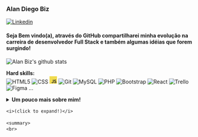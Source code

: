 ### Alan Diego Biz

[![Linkedin](https://img.shields.io/badge/-LinkedIn-0e76a8?style=flat-circle&logo=Linkedin&logoColor=white&link=https://www.linkedin.com/in/engincan-veske-b4a75b145/)](https://www.linkedin.com/in/alan-diego-biz-094921189/) </br>

#### **Seja Bem vindo(a)**, através do GitHub compartilharei minha evolução na carreira de desenvolvedor Full Stack e também algumas idéias que forem surgindo!

![Alan Biz's github stats](https://github-readme-stats.vercel.app/api?username=alandiegobiz&show_icons=true&theme=radical)

**Hard skills:**
</br><img src="https://www.flaticon.com/svg/static/icons/svg/226/226269.svg" alt="HTML5" title="HTML5" width="20" height="20"/> 
<img src="https://www.flaticon.com/svg/static/icons/svg/732/732190.svg" alt="CSS" title="CSS" width="20" height="20"/>
<img src="https://raw.githubusercontent.com/voodootikigod/logo.js/master/js.png" alt="JS" title="JavaScript" width="20" height="20"/>
<img src="https://upload.wikimedia.org/wikipedia/commons/thumb/3/3f/Git_icon.svg/1024px-Git_icon.svg.png" alt="Git" title="Git" width="20" height="20"/>
<img src="https://soltveit.org/wp-content/uploads/2014/02/mysql-database-logo-web.png" alt="MySQL" title="MySQL" width="20" height="20"/>
<img src="http://seeklogo.com/images/P/php-logo-ADE513E748-seeklogo.com.png" alt="PHP" title="PHP" width="20" height="20"/>
<img src="https://sdtimes.com/wp-content/uploads/2018/01/bootstrap-stack.png" alt="Bootstrap" title="Bootstrap" width="20" height="20"/>
<img src="https://cdn.freebiesupply.com/logos/large/2x/react-1-logo-svg-vector.svg" alt="React" title="React" width="20" height="20"/>
<img src="https://a.trellocdn.com/prgb/dist/images/ios/apple-touch-icon-precomposed.8de2074e8a785dd5d498.png" alt="Trello" title="Trello" width="20" height="20"/>
<img src="https://static.figma.com/app/icon/1/favicon.png" alt="Figma" title="Figma" width="20" height="20"/>
...

<details>
  <summary> <b> Um pouco mais sobre mim!</b> 

    <i>(click to expand!)</i> 

    <summary>
    <br>
</details>



<!--
**alandiegobiz/alandiegobiz** is a ✨ _special_ ✨ repository because its `README.md` (this file) appears on your GitHub profile.

